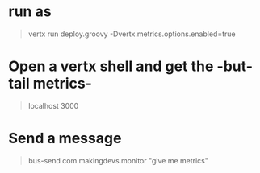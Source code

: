 # run as

> vertx run deploy.groovy -Dvertx.metrics.options.enabled=true

# Open a vertx shell and get the -but-tail metrics-

> localhost 3000

# Send a message

> bus-send com.makingdevs.monitor "give me metrics"






